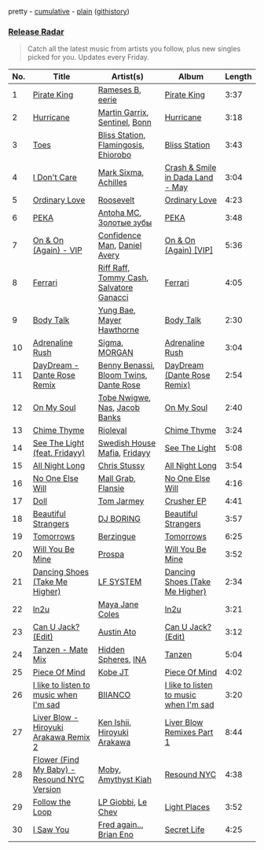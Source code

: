pretty - [cumulative](/playlists/cumulative/Release%20Radar.md) - [plain](/playlists/plain/37i9dQZEVXbsudmxBFKW7G) ([githistory](https://github.githistory.xyz/vitokorn/spotify-playlist-archive/blob/master/playlists/plain/37i9dQZEVXbsudmxBFKW7G))

### [Release Radar](https://open.spotify.com/playlist/37i9dQZEVXbsudmxBFKW7G)

> Catch all the latest music from artists you follow, plus new singles picked for you. Updates every Friday.

| No. | Title | Artist(s) | Album | Length |
|---|---|---|---|---|
| 1 | [Pirate King](https://open.spotify.com/track/1NV11avfn4LPdPfncHxqE2) | [Rameses B](https://open.spotify.com/artist/06EfEcjc0vdvI6VNL0soIO), [eerie](https://open.spotify.com/artist/34Ms8SDF1EGvcSULOKjgaV) | [Pirate King](https://open.spotify.com/album/7gBalqzr8I5dFqHpdaxzid) | 3:37 |
| 2 | [Hurricane](https://open.spotify.com/track/5RfVafaeEEiqC0Z3LsBaZw) | [Martin Garrix](https://open.spotify.com/artist/60d24wfXkVzDSfLS6hyCjZ), [Sentinel](https://open.spotify.com/artist/2GPNLOJ6KU8G9VyrLsz1Sw), [Bonn](https://open.spotify.com/artist/7Io0XduXk7aOHFHA7sLru2) | [Hurricane](https://open.spotify.com/album/4cgBeHPgTibGZe8JW4c0lD) | 3:18 |
| 3 | [Toes](https://open.spotify.com/track/6D01OeU8LHL1AyDSZgBzKV) | [Bliss Station](https://open.spotify.com/artist/14nuxkCmtQBF2SJfwl6vLu), [Flamingosis](https://open.spotify.com/artist/75cW8FFekyCjj0mfZM1Gfb), [Ehiorobo](https://open.spotify.com/artist/5kZ3bLambJ4rBTQ7c2pmi5) | [Bliss Station](https://open.spotify.com/album/6S2MBtq9oY2P989g8U4wlS) | 3:43 |
| 4 | [I Don't Care](https://open.spotify.com/track/2UIKMsHPB8n4E0ci2wvftx) | [Mark Sixma](https://open.spotify.com/artist/3ePCIHipMKD4n8IBXBYWSm), [Achilles](https://open.spotify.com/artist/1BgLi10FdtjQtMigV9Ddka) | [Crash & Smile in Dada Land - May](https://open.spotify.com/album/4PjuJ33WzlVy4RpcxLCKJ1) | 3:04 |
| 5 | [Ordinary Love](https://open.spotify.com/track/7Ax5HJX8qYd6HVceODiGHA) | [Roosevelt](https://open.spotify.com/artist/4AQrqVz6BYwy29iMxcGtx7) | [Ordinary Love](https://open.spotify.com/album/5Gy5KkdRH0VJV9YGOUuQjt) | 4:23 |
| 6 | [РЕКА](https://open.spotify.com/track/2SeZ6BtRHYIEcnJbAisQym) | [Antoha MC](https://open.spotify.com/artist/6OqmKFaRcw0f23m5PQ9CrL), [Золотые зубы](https://open.spotify.com/artist/6AFoNkF71wFceh0Vjr2R2m) | [РЕКА](https://open.spotify.com/album/4mGgDn5lEq1XjzqsYFuGHr) | 3:48 |
| 7 | [On & On (Again) - VIP](https://open.spotify.com/track/3BetVdNjarWLgkQkqoEG1U) | [Confidence Man](https://open.spotify.com/artist/0RwXnFrEoI8tltFvYpJgP6), [Daniel Avery](https://open.spotify.com/artist/1EULJuDFWpZ9xg4YwtUGGt) | [On & On (Again) [VIP]](https://open.spotify.com/album/4AlarIWeZgwK2CHEJuIle3) | 5:36 |
| 8 | [Ferrari](https://open.spotify.com/track/4pAU6JZ4wJAHHcr11rSRnU) | [Riff Raff](https://open.spotify.com/artist/31IZdHrCZ5pRhLz4zBxN3o), [Tommy Cash](https://open.spotify.com/artist/44XzG6GoJZNtkIGW19hsUK), [Salvatore Ganacci](https://open.spotify.com/artist/5PdkRVDASsw6P7QoqRpz0F) | [Ferrari](https://open.spotify.com/album/2pcFn13zfPxrQSZdil0Klu) | 4:05 |
| 9 | [Body Talk](https://open.spotify.com/track/3PQ9quodpMV1tUrr1J7box) | [Yung Bae](https://open.spotify.com/artist/30FDJPN3RtwJZ20g5YGCRX), [Mayer Hawthorne](https://open.spotify.com/artist/4d53BMrRlQkrQMz5d59f2O) | [Body Talk](https://open.spotify.com/album/42nElQaDNdhBRVdx8amCqd) | 2:30 |
| 10 | [Adrenaline Rush](https://open.spotify.com/track/5HiEBFh2xlpS9HV729BxiX) | [Sigma](https://open.spotify.com/artist/01pKrlgPJhm5dB4lneYAqS), [MORGAN](https://open.spotify.com/artist/7ltW5jYRnGOE4O1vcgW2DI) | [Adrenaline Rush](https://open.spotify.com/album/49MtrlNhaTuqn3C1QGrU0c) | 3:04 |
| 11 | [DayDream - Dante Rose Remix](https://open.spotify.com/track/4cFQBsjLMJQGrYoSOc9e9H) | [Benny Benassi](https://open.spotify.com/artist/4Ws2otunReOa6BbwxxpCt6), [Bloom Twins](https://open.spotify.com/artist/4ae1CMoZOjwIOUmhJlA9Tt), [Dante Rose](https://open.spotify.com/artist/6kgA8XIDCbpDdLlF3fCNKN) | [DayDream (Dante Rose Remix)](https://open.spotify.com/album/1cXYLicTFuqKu4mdH40HZU) | 2:54 |
| 12 | [On My Soul](https://open.spotify.com/track/2xLrkO5wPNzl5cNjLoPeNW) | [Tobe Nwigwe](https://open.spotify.com/artist/3Qh89pgJeZq6d8uM1bTot3), [Nas](https://open.spotify.com/artist/20qISvAhX20dpIbOOzGK3q), [Jacob Banks](https://open.spotify.com/artist/0AepkoQhYvkjEzzwIcGxdV) | [On My Soul](https://open.spotify.com/album/1I5QGY6wFJp0LjgDvbfV87) | 2:40 |
| 13 | [Chime Thyme](https://open.spotify.com/track/4K1EvMVRpKgpEFr4GtM5rC) | [Rioleval](https://open.spotify.com/artist/45I1HAnq6EeSBi48cAqpw0) | [Chime Thyme](https://open.spotify.com/album/08fuba7k6rgcBf1WjDYMEY) | 3:24 |
| 14 | [See The Light (feat. Fridayy)](https://open.spotify.com/track/7MWHxi7gx2M8ghbRRWyQYU) | [Swedish House Mafia](https://open.spotify.com/artist/1h6Cn3P4NGzXbaXidqURXs), [Fridayy](https://open.spotify.com/artist/7sP4SQ0WY6jfps1I19Ot7i) | [See The Light](https://open.spotify.com/album/7BdKpDmPu8bUkHULFZp1Zi) | 5:08 |
| 15 | [All Night Long](https://open.spotify.com/track/7b4twDZXjQf8gyQGSvySZd) | [Chris Stussy](https://open.spotify.com/artist/3BxjasMelf9pKaE4f7Y0So) | [All Night Long](https://open.spotify.com/album/6v4ZkEMI1Q20fX4Yrg7d2v) | 3:54 |
| 16 | [No One Else Will](https://open.spotify.com/track/6g3txmuT9t6OR3fnIBYYEq) | [Mall Grab](https://open.spotify.com/artist/7yF6JnFPDzgml2Ytkyl5D7), [Flansie](https://open.spotify.com/artist/2BArfYNHUsUFaABc7WzoSI) | [No One Else Will](https://open.spotify.com/album/2GfYnALEt3vM8mA529GUbX) | 4:16 |
| 17 | [Doll](https://open.spotify.com/track/6iTQE9DLEV0lu6MfVoPVre) | [Tom Jarmey](https://open.spotify.com/artist/005aNwS2ayjqoZxwakSyt4) | [Crusher EP](https://open.spotify.com/album/4mvPGQXYERbhVd4gpP8vtJ) | 4:41 |
| 18 | [Beautiful Strangers](https://open.spotify.com/track/5Un6I8vHv1x0HdWEXjOgwc) | [DJ BORING](https://open.spotify.com/artist/3MkIU5jhXTMK9pYQTRVI6p) | [Beautiful Strangers](https://open.spotify.com/album/188fPxDRvpLMpq3q9a0geW) | 3:57 |
| 19 | [Tomorrows](https://open.spotify.com/track/3eIAEn5cyPRmkkWtv9BfY0) | [Berzingue](https://open.spotify.com/artist/1fxHgs4EJ0MS52b2u8bjKa) | [Tomorrows](https://open.spotify.com/album/6FqkzyoryXnyYV2DVE22Yc) | 6:25 |
| 20 | [Will You Be Mine](https://open.spotify.com/track/15H467gdxSmq8IMl1TC46u) | [Prospa](https://open.spotify.com/artist/6HabM2PUM519iIxervGWSb) | [Will You Be Mine](https://open.spotify.com/album/3XIaFrOS8IXOTe0LfjLrEN) | 3:52 |
| 21 | [Dancing Shoes (Take Me Higher)](https://open.spotify.com/track/4RAgh3iVmXwaeNpnOTkoXU) | [LF SYSTEM](https://open.spotify.com/artist/0HxX6imltnNXJyQhu4nsiO) | [Dancing Shoes (Take Me Higher)](https://open.spotify.com/album/4HlaHUFAikPsEE3VvWIyyK) | 2:34 |
| 22 | [In2u](https://open.spotify.com/track/3bESZhX7qjKExVlTo5lZYt) | [Maya Jane Coles](https://open.spotify.com/artist/6TshTCYwh9ySzOO6Jy4Ux2) | [In2u](https://open.spotify.com/album/6pgsvIIvooO8OfqYBNG2ud) | 3:21 |
| 23 | [Can U Jack? (Edit)](https://open.spotify.com/track/3ckBFEiz3jsuPoaiGzZXNZ) | [Austin Ato](https://open.spotify.com/artist/6sCrZwNbMhp1iahiiFQY66) | [Can U Jack? (Edit)](https://open.spotify.com/album/0hjEAKO1NHSrEJoyNNiuxK) | 3:12 |
| 24 | [Tanzen - Mate Mix](https://open.spotify.com/track/20jbcnZrHdhZFnnnqVO55U) | [Hidden Spheres](https://open.spotify.com/artist/2ffi5jpoJUZy24fTeNsFMa), [INA](https://open.spotify.com/artist/4hNUKeiLybGm01MssS6SIf) | [Tanzen](https://open.spotify.com/album/3IINy29rP3c72s280jM4rc) | 5:04 |
| 25 | [Piece Of Mind](https://open.spotify.com/track/2ZMxQMaF2Ed1pgnQsppirI) | [Kobe JT](https://open.spotify.com/artist/7zSIjEgXEWnlXStU59iRwZ) | [Piece Of Mind](https://open.spotify.com/album/2imvvSIxJe4by4wxKOAShv) | 4:02 |
| 26 | [I like to listen to music when I'm sad](https://open.spotify.com/track/34OeTCGRAzoXsMj7bR67lE) | [BIIANCO](https://open.spotify.com/artist/4Axsf7QVnPabbam5y6NwLt) | [I like to listen to music when I'm sad](https://open.spotify.com/album/07cQcY8PHrGFFPBqQMlzCW) | 3:20 |
| 27 | [Liver Blow - Hiroyuki Arakawa Remix 2](https://open.spotify.com/track/3TBuV0OVa6aboYNnJhJL5G) | [Ken Ishii](https://open.spotify.com/artist/0Jb1cpfG4GB6pZfroFhAw0), [Hiroyuki Arakawa](https://open.spotify.com/artist/5a2jgIn06mnOjXUETP3mwS) | [Liver Blow Remixes Part 1](https://open.spotify.com/album/6yliDhoEiP7QCY2ec07MsO) | 8:44 |
| 28 | [Flower (Find My Baby) - Resound NYC Version](https://open.spotify.com/track/7F3PCKTtnNk9Hciemnjmba) | [Moby](https://open.spotify.com/artist/3OsRAKCvk37zwYcnzRf5XF), [Amythyst Kiah](https://open.spotify.com/artist/1lhaaKpTyXOnjp79M3xYBl) | [Resound NYC](https://open.spotify.com/album/2w2Pv5AdhDjgLBjcN5OEuT) | 4:38 |
| 29 | [Follow the Loop](https://open.spotify.com/track/1kU0GLegMoRFeDQQGHtKAY) | [LP Giobbi](https://open.spotify.com/artist/3oKnyRhYWzNsTiss5n4Z1J), [Le Chev](https://open.spotify.com/artist/1oEH4JTWyTSulZ2xqxLw4N) | [Light Places](https://open.spotify.com/album/5k3OoQgNSIK8dt0WhRRKku) | 3:52 |
| 30 | [I Saw You](https://open.spotify.com/track/4LYwnQN8yP032iEZLHpN6g) | [Fred again..](https://open.spotify.com/artist/4oLeXFyACqeem2VImYeBFe), [Brian Eno](https://open.spotify.com/artist/7MSUfLeTdDEoZiJPDSBXgi) | [Secret Life](https://open.spotify.com/album/1FJVbtVFLARPKbn1HepNh1) | 4:25 |